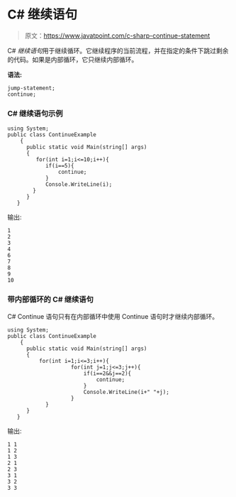 # C# 继续语句

> 原文：<https://www.javatpoint.com/c-sharp-continue-statement>

C# *继续语句*用于继续循环。它继续程序的当前流程，并在指定的条件下跳过剩余的代码。如果是内部循环，它只继续内部循环。

**语法:**

```
jump-statement;  
continue; 

```

### C# 继续语句示例

```
using System;
public class ContinueExample
    {
      public static void Main(string[] args)
      {
         for(int i=1;i<=10;i++){  
            if(i==5){  
                continue;  
            }  
            Console.WriteLine(i);  
        }  
      }
   }

```

输出:

```
1
2
3
4
6
7
8
9
10

```

### 带内部循环的 C# 继续语句

C# Continue 语句只有在内部循环中使用 Continue 语句时才继续内部循环。

```
using System;
public class ContinueExample
    {
      public static void Main(string[] args)
      {
          for(int i=1;i<=3;i++){    
                    for(int j=1;j<=3;j++){    
                        if(i==2&&j==2){    
                            continue;    
                        }    
                        Console.WriteLine(i+" "+j);    
                    }    
            }    
      }
   }

```

输出:

```
1 1
1 2
1 3
2 1
2 3
3 1
3 2
3 3

```